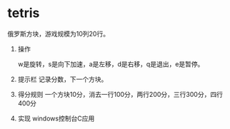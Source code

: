 # tetris
俄罗斯方块，游戏规模为10列20行。

1. 操作

    w是旋转，s是向下加速，a是左移，d是右移，q是退出，e是暂停。

2. 提示栏
记录分数，下一个方块。

3. 得分规则
一个方块10分，消去一行100分，两行200分，三行300分，四行400分

4. 实现
windows控制台C应用
